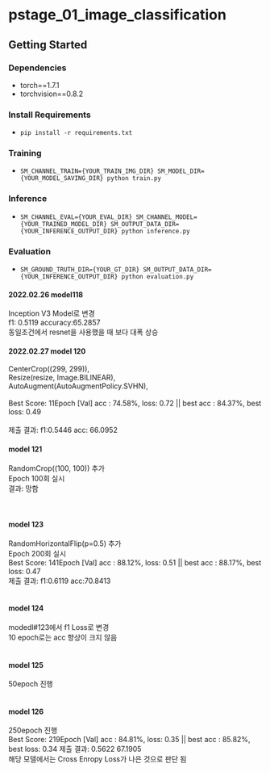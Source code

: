 # pstage_01_image_classification

## Getting Started    
### Dependencies
- torch==1.7.1
- torchvision==0.8.2                                                              

### Install Requirements
- `pip install -r requirements.txt`

### Training
- `SM_CHANNEL_TRAIN={YOUR_TRAIN_IMG_DIR} SM_MODEL_DIR={YOUR_MODEL_SAVING_DIR} python train.py`

### Inference
- `SM_CHANNEL_EVAL={YOUR_EVAL_DIR} SM_CHANNEL_MODEL={YOUR_TRAINED_MODEL_DIR} SM_OUTPUT_DATA_DIR={YOUR_INFERENCE_OUTPUT_DIR} python inference.py`

### Evaluation
- `SM_GROUND_TRUTH_DIR={YOUR_GT_DIR} SM_OUTPUT_DATA_DIR={YOUR_INFERENCE_OUTPUT_DIR} python evaluation.py`


#### 2022.02.26 model118
Inception V3 Model로 변경<br>
f1: 0.5119 accuracy:65.2857<br>
동일조건에서 resnet을 사용했을 때 보다 대폭 상승<br>

#### 2022.02.27 model 120
CenterCrop((299, 299)),<br>
Resize(resize, Image.BILINEAR),<br>
AutoAugment(AutoAugmentPolicy.SVHN),<br><br>
Best Score: 11Epoch [Val] acc : 74.58%, loss: 0.72 || best acc : 84.37%, best loss: 0.49<br>
<br>
제출 결과: f1:0.5446    acc: 66.0952<br>

#### model 121
RandomCrop((100, 100)) 추가<br>
Epoch 100회 실시<br>
결과: 망함<br>
<br>
<br>

#### model 123<br>
RandomHorizontalFlip(p=0.5) 추가<br>
Epoch 200회 실시<br>
Best Score: 141Epoch [Val] acc : 88.12%, loss: 0.51 || best acc : 88.17%, best loss: 0.47 <br>
제출 결과: f1:0.6119	acc:70.8413<br>
<br>

#### model 124<br>
modedl#123에서 f1 Loss로 변경<br>
10 epoch로는 acc 향상이 크지 않음<br>
<br>

#### model 125<br>
50epoch 진행<br>
<br>

#### model 126<br>
250epoch 진행<br>
Best Score: 219Epoch [Val] acc : 84.81%, loss: 0.35 || best acc : 85.82%, best loss: 0.34
제출 결과: 0.5622	67.1905<br>
해당 모델에서는 Cross Enropy Loss가 나은 것으로 판단 됨<br>
<br>